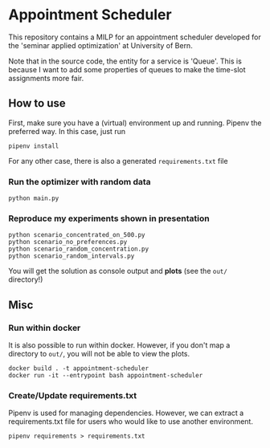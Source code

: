 # Appointment Scheduler

This repository contains a MILP for an appointment scheduler developed for the 'seminar applied optimization' at University of Bern. 

Note that in the source code, the entity for a service is 'Queue'. This is because I want to add some properties of queues to make the time-slot assignments more fair.

## How to use

First, make sure you have a (virtual) environment up and running. Pipenv the preferred way. In this case, just run

```shell
pipenv install
```

For any other case, there is also a generated `requirements.txt` file


### Run the optimizer with random data

```shell
python main.py
```

### Reproduce my experiments shown in presentation

```shell
python scenario_concentrated_on_500.py
python scenario_no_preferences.py
python scenario_random_concentration.py
python scenario_random_intervals.py
```

You will get the solution as console output and **plots** (see the `out/` directory!)

## Misc

### Run within docker

It is also possible to run within docker. However, if you don't map a directory to `out/`, you will not be able to view the plots.

```shell
docker build . -t appointment-scheduler
docker run -it --entrypoint bash appointment-scheduler
```

### Create/Update requirements.txt 

Pipenv is used for managing dependencies. However, we can extract a requirements.txt file for users who would like to use another environment.

```shell
pipenv requirements > requirements.txt
```